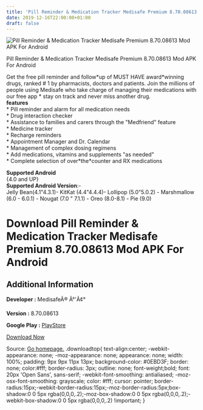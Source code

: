 ```yaml
---
title: 'Pill Reminder & Medication Tracker Medisafe Premium 8.70.08613 Mod APK For Android'
date: 2019-12-16T22:00:00+01:00
draft: false
---
```


![Pill Reminder & Medication Tracker Medisafe Premium 8.70.08613 Mod APK For Android](https://i0.wp.com/apkhome.net/wp-content/uploads/2019/11/Pill-Reminder-Medication-Tracker-Medisafe-Premium-8.70.08613-Mod.png "Pill Reminder & Medication Tracker Medisafe Premium 8.70.08613 Mod APK For Android")

  

Pill Reminder & Medication Tracker Medisafe Premium 8.70.08613 Mod APK For Android

Get the free pill reminder and follow\*up of MUST HAVE award\*winning drugs, ranked # 1 by pharmacists, doctors and patients. Join the millions of people using Medisafe who take charge of managing their medications with our free app \* stay on track and never miss another drug.  
**features**  
\* Pill reminder and alarm for all medication needs  
\* Drug interaction checker  
\* Assistance to families and carers through the "Medfriend" feature  
\* Medicine tracker  
\* Recharge reminders  
\* Appointment Manager and Dr. Calendar  
\* Management of complex dosing regimens  
\* Add medications, vitamins and supplements "as needed"  
\* Complete selection of over\*the\*counter and RX medications

**Supported Android**  
{4.0 and UP}  
**Supported Android Version**:-  
Jelly Bean(4.1"4.3.1)- KitKat (4.4"4.4.4)- Lollipop (5.0"5.0.2) - Marshmallow (6.0 - 6.0.1) - Nougat (7.0 " 7.1.1) - Oreo (8.0-8.1) - Pie (9.0)

Download Pill Reminder & Medication Tracker Medisafe Premium 8.70.08613 Mod APK For Android
===========================================================================================

Additional Information
----------------------

**Developer :** MedisafeÃ® Ã°'Ã¢°

**Version :** 8.70.08613

**Google Play :** [PlayStore](https://play.google.com/store/apps/details?id=com.medisafe.android.client)

  

[Download Now](https://store4app.co/post/pill-reminder-amp-medication-tracker-medisafe-premium-8-70-08613-mod-apk-for-android_1574591089)

  
Source: [Go homepage.](https://store4app.co/post/pill-reminder-amp-medication-tracker-medisafe-premium-8-70-08613-mod-apk-for-android_1574591089) .downloadtop{ text-align:center; -webkit-appearance: none; -moz-appearance: none; appearance: none; width: 100%; padding: 9px 9px 11px 13px; background-color: #0EBD3F; border: none; color:#fff; border-radius: 3px; outline: none; font-weight;bold; font: 20px 'Open Sans', sans-serif; -webkit-font-smoothing: antialiased; -moz-osx-font-smoothing: grayscale; color: #fff; cursor: pointer; border-radius:15px;-webkit-border-radius:15px;-moz-border-radius:5px;box-shadow:0 0 5px rgba(0,0,0,.2);-moz-box-shadow:0 0 5px rgba(0,0,0,.2);-webkit-box-shadow:0 0 5px rgba(0,0,0,.2) !important; }
